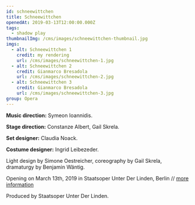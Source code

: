 ```yaml
---
id: schneewittchen
title: Schneewittchen
openedAt: 2019-03-13T12:00:00.000Z
tags:
  - shadow play
thumbnailImg: /cms/images/schneewittchen-thumbnail.jpg
imgs:
  - alt: Schneewittchen 1
    credit: my rendering
    url: /cms/images/schneewittchen-1.jpg
  - alt: Schneewittchen 2
    credit: Gianmarco Bresadola
    url: /cms/images/schneewittchen-2.jpg
  - alt: Schneewittchen 3
    credit: Gianmarco Bresadola
    url: /cms/images/schneewittchen-3.jpg
group: Opera
---
```

**Music direction:** Symeon Ioannidis.

**Stage direction:** Constanze Albert, Gail Skrela.

**Set designer:** Claudia Noack.

**Costume designer:** Ingrid Leibezeder.

Light design by Simone Oestreicher, coreography by Gail Skrela, dramaturgy by Benjamin Wäntig.

Opening on March 13th, 2019 in Staatsoper Unter Der Linden, Berlin // [more information](https://www.staatsoper-berlin.de/de/veranstaltungen/schneewittchen.2763/)

Produced by Staatsoper Unter Der Linden.
